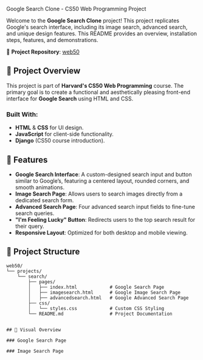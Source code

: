 
Google Search Clone - CS50 Web Programming Project

Welcome to the **Google Search Clone** project! This project replicates Google's search interface, including its image search, advanced search, and unique design features. This README provides an overview, installation steps, features, and demonstrations.

📍 **Project Repository**: [web50](https://github.com/Clem-Tee/web50)

## 📖 Project Overview

This project is part of **Harvard's CS50 Web Programming** course. The primary goal is to create a functional and aesthetically pleasing front-end interface for **Google Search** using HTML and CSS.

### Built With:
- **HTML** & **CSS** for UI design.
- **JavaScript** for client-side functionality.
- **Django** (CS50 course introduction).

## 🚀 Features

- **Google Search Interface**: A custom-designed search input and button similar to Google’s, featuring a centered layout, rounded corners, and smooth animations.
- **Image Search Page**: Allows users to search images directly from a dedicated search form.
- **Advanced Search Page**: Four advanced search input fields to fine-tune search queries.
- **"I'm Feeling Lucky" Button**: Redirects users to the top search result for their query.
- **Responsive Layout**: Optimized for both desktop and mobile viewing.

## 📂 Project Structure

```plaintext
web50/
└── projects/
    └── search/
        ├── pages/
        │   ├── index.html            # Google Search Page
        │   ├── imagesearch.html      # Google Image Search Page
        │   ├── advancedsearch.html   # Google Advanced Search Page
        ├── css/
        │   └── styles.css            # Custom CSS Styling
        └── README.md                 # Project Documentation


## 🎨 Visual Overview

### Google Search Page

### Image Search Page


